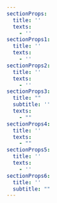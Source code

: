 ```yaml
---
sectionProps:
  title: ''
  texts:
    - ''
sectionProps1:
  title: ''
  texts:
    - ''
sectionProps2:
  title: ''
  texts:
    - ''
sectionProps3:
  title: ""
  subtitle: ''
  texts:
    - ""
sectionProps4:
  title: ''
  texts:
    - ""
sectionProps5:
  title: ''
  texts:
    - ''
sectionProps6:
  title: ''
  subtitle: ""
---
```

